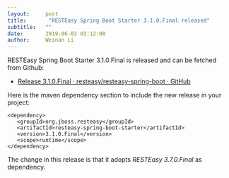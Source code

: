 ```yaml
---
layout:     post
title:       "RESTEasy Spring Boot Starter 3.1.0.Final released"
subtitle:   ""
date:       2019-06-03 03:12:00 
author:     Weinan Li
---
```


RESTEasy Spring Boot Starter 3.1.0.Final is released and can be fetched from Github:

*   [Release 3.1.0.Final · resteasy/resteasy-spring-boot · GitHub](https://github.com/resteasy/resteasy-spring-boot/releases/tag/3.1.0.Final)

Here is the maven dependency section to include the new release in your project:

```
<dependency>
   <groupId>org.jboss.resteasy</groupId>
   <artifactId>resteasy-spring-boot-starter</artifactId>
   <version>3.1.0.Final</version>
   <scope>runtime</scope>
</dependency>
```

The change in this release is that it adopts _RESTEasy 3.7.0.Final_ as dependency.
